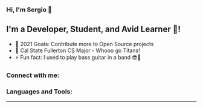 ### Hi, I'm Sergio 👋

## I'm a Developer, Student, and Avid Learner :book:!

- 🥅 2021 Goals: Contribute more to Open Source projects
- :school: Cal State Fullerton CS Major - Whooo go Titans! 
- ⚡ Fun fact: I used to play bass guitar in a band :sunglasses::guitar:

### Connect with me:



### Languages and Tools:



---
